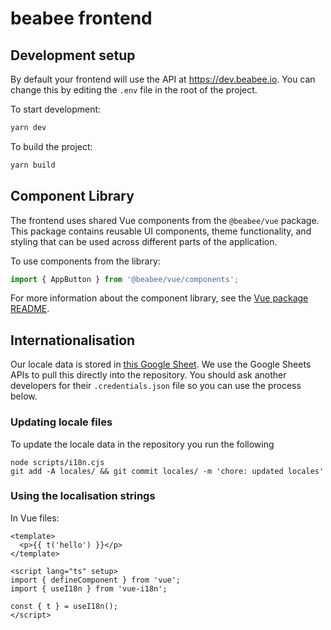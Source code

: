 # beabee frontend

## Development setup

By default your frontend will use the API at https://dev.beabee.io. You can change this by editing the `.env` file in the root of the project.

To start development:

```sh
yarn dev
```

To build the project:

```sh
yarn build
```

## Component Library

The frontend uses shared Vue components from the `@beabee/vue` package. This package contains reusable UI components, theme functionality, and styling that can be used across different parts of the application.

To use components from the library:

```ts
import { AppButton } from '@beabee/vue/components';
```

For more information about the component library, see the [Vue package README](../../packages/vue/README.md).

## Internationalisation

Our locale data is stored in [this Google Sheet](https://docs.google.com/spreadsheets/d/1l35DW5OMi-xM8HXek5Q1jOxsXScINqqpEvPWDlpBPX8/edit#gid=0.). We use the Google Sheets APIs to pull this directly into the repository. You should ask another developers for their `.credentials.json` file so you can use the process below.

### Updating locale files

To update the locale data in the repository you run the following

```
node scripts/i18n.cjs
git add -A locales/ && git commit locales/ -m 'chore: updated locales'
```

### Using the localisation strings

In Vue files:

```vue
<template>
  <p>{{ t('hello') }}</p>
</template>

<script lang="ts" setup>
import { defineComponent } from 'vue';
import { useI18n } from 'vue-i18n';

const { t } = useI18n();
</script>
```
